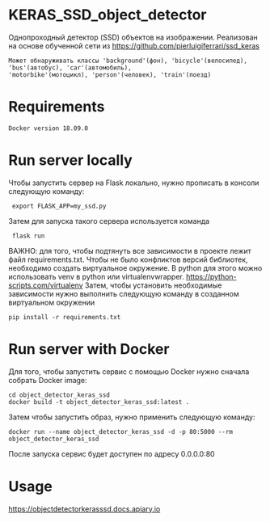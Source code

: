 # KERAS_SSD_object_detector
Однопроходный детектор (SSD) объектов на изображении. Реализован на основе обученной сети из https://github.com/pierluigiferrari/ssd_keras
```
Может обнаруживать классы 'background'(фон), 'bicycle'(велосипед), 'bus'(автобус), 'car'(автомобиль), 
'motorbike'(мотоцикл), 'person'(человек), 'train'(поезд)
```
# Requirements
```
Docker version 18.09.0
```
# Run server locally
Чтобы запустить сервер на Flask локально, нужно прописать в консоли следующую команду:
```
 export FLASK_APP=my_ssd.py
```
Затем для запуска такого сервера используется команда
```
 flask run
```
ВАЖНО: для того, чтобы подтянуть все зависимости в проекте лежит файл requirements.txt. Чтобы не было конфликтов версий библиотек, необходимо создать виртуальное окружение. В python для этого можно использовать venv в python или virtualenvwrapper. https://python-scripts.com/virtualenv Затем, чтобы установить необходимые зависимости нужно выполнить следующую команду в созданном виртуальном окружении
```
pip install -r requirements.txt
```
# Run server with Docker
Для того, чтобы запустить сервис с помощью Docker нужно сначала собрать Docker image:
```
cd object_detector_keras_ssd
docker build -t object_detector_keras_ssd:latest .
```
Затем чтобы запустить образ, нужно применить следующую команду:
```
docker run --name object_detector_keras_ssd -d -p 80:5000 --rm object_detector_keras_ssd
```
После запуска сервис будет доступен по адресу 0.0.0.0:80

# Usage
https://objectdetectorkerasssd.docs.apiary.io
